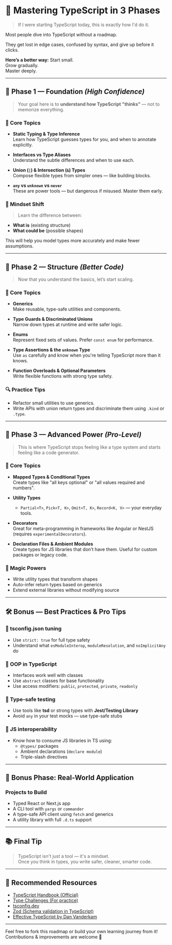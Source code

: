 # 🧠 Mastering TypeScript in 3 Phases

> If I were starting TypeScript today, this is exactly how I'd do it.

Most people dive into TypeScript without a roadmap.

They get lost in edge cases, confused by syntax, and give up before it clicks.

**Here’s a better way:**
Start small.  
Grow gradually.  
Master deeply.

---

## 📌 Phase 1 — Foundation _(High Confidence)_

> Your goal here is to **understand how TypeScript "thinks"** — not to memorize everything.

### 🚧 Core Topics

- **Static Typing & Type Inference**  
  Learn how TypeScript guesses types for you, and when to annotate explicitly.
  
- **Interfaces vs Type Aliases**  
  Understand the subtle differences and when to use each.

- **Union (`|`) & Intersection (`&`) Types**  
  Compose flexible types from simpler ones — like building blocks.

- **`any` vs `unknown` vs `never`**  
  These are power tools — but dangerous if misused. Master them early.

### 💭 Mindset Shift

> Learn the difference between:
- **What is** (existing structure)  
- **What could be** (possible shapes)

This will help you model types more accurately and make fewer assumptions.

---

## 🧱 Phase 2 — Structure _(Better Code)_

> Now that you understand the basics, let’s start scaling.

### 🚀 Core Topics

- **Generics**  
  Make reusable, type-safe utilities and components.

- **Type Guards & Discriminated Unions**  
  Narrow down types at runtime and write safer logic.

- **Enums**  
  Represent fixed sets of values. Prefer `const enum` for performance.

- **Type Assertions & the `unknown` Type**  
  Use `as` carefully and know when you're telling TypeScript more than it knows.

- **Function Overloads & Optional Parameters**  
  Write flexible functions with strong type safety.

### 🔍 Practice Tips

- Refactor small utilities to use generics.
- Write APIs with union return types and discriminate them using `.kind` or `.type`.

---

## 🚀 Phase 3 — Advanced Power _(Pro-Level)_

> This is where TypeScript stops feeling like a type system and starts feeling like a code generator.

### 🧠 Core Topics

- **Mapped Types & Conditional Types**  
  Create types like "all keys optional" or "all values required and numbers".

- **Utility Types**  
  - `Partial<T>`, `Pick<T, K>`, `Omit<T, K>`, `Record<K, V>` — your everyday tools.

- **Decorators**  
  Great for meta-programming in frameworks like Angular or NestJS (requires `experimentalDecorators`).

- **Declaration Files & Ambient Modules**  
  Create types for JS libraries that don’t have them. Useful for custom packages or legacy code.

### 🧙 Magic Powers

- Write utility types that transform shapes
- Auto-infer return types based on generics
- Extend external libraries without modifying source

---

## 🛠️ Bonus — Best Practices & Pro Tips

### 🔧 tsconfig.json tuning
- Use `strict: true` for full type safety
- Understand what `esModuleInterop`, `moduleResolution`, and `noImplicitAny` do

### 🧭 OOP in TypeScript
- Interfaces work well with classes  
- Use `abstract` classes for base functionality  
- Use access modifiers: `public`, `protected`, `private`, `readonly`

### 🧪 Type-safe testing
- Use tools like **tsd** or strong types with **Jest/Testing Library**
- Avoid `any` in your test mocks — use type-safe stubs

### 🔁 JS interoperability
- Know how to consume JS libraries in TS using:
  - `@types/` packages
  - Ambient declarations (`declare module`)
  - Triple-slash directives

---

## 🔄 Bonus Phase: Real-World Application

### Projects to Build
- Typed React or Next.js app
- A CLI tool with `yargs` or `commander`
- A type-safe API client using `fetch` and generics
- A utility library with full `.d.ts` support

---

## 📚 Final Tip

> TypeScript isn't just a tool — it's a mindset.  
> Once you think in types, you write safer, cleaner, smarter code.

---

## 🧭 Recommended Resources

- [TypeScript Handbook (Official)](https://www.typescriptlang.org/docs/)
- [Type Challenges (For practice)](https://github.com/type-challenges/type-challenges)
- [tsconfig.dev](https://www.tsconfig.dev/)
- [Zod (Schema validation in TypeScript)](https://zod.dev)
- [Effective TypeScript by Dan Vanderkam](https://effectivetypescript.com/)

---

Feel free to fork this roadmap or build your own learning journey from it!  
Contributions & improvements are welcome 💙
